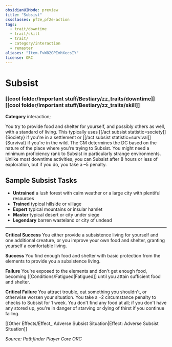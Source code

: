 ```yaml
---
obsidianUIMode: preview
title: "Subsist"
cssclasses: pf2e,pf2e-action
tags:
  - trait/downtime
  - trait/skill
  - trait/
  - category/interaction
  - remaster
aliases: "Item.FvW82GPImhXecsIY"
license: ORC
---
```

# Subsist

### [[cool folder/Important stuff/Bestiary/zz_traits/downtime]][[cool folder/Important stuff/Bestiary/zz_traits/skill]]

**Category** interaction; 




You try to provide food and shelter for yourself, and possibly others as well, with a standard of living. This typically uses [[/act subsist statistic=society]]{Society} if you're in a settlement or [[/act subsist statistic=survival]]{Survival} if you're in the wild. The GM determines the DC based on the nature of the place where you're trying to Subsist. You might need a minimum proficiency rank to Subsist in particularly strange environments. Unlike most downtime activities, you can Subsist after 8 hours or less of exploration, but if you do, you take a –5 penalty.

## Sample Subsist Tasks

*   **Untrained** a lush forest with calm weather or a large city with plentiful resources
*   **Trained** typical hillside or village
*   **Expert** typical mountains or insular hamlet
*   **Master** typical desert or city under siege
*   **Legendary** barren wasteland or city of undead

* * *

**Critical Success** You either provide a subsistence living for yourself and one additional creature, or you improve your own food and shelter, granting yourself a comfortable living.

**Success** You find enough food and shelter with basic protection from the elements to provide you a subsistence living.

**Failure** You're exposed to the elements and don't get enough food, becoming [[Conditions/Fatigued|Fatigued]] until you attain sufficient food and shelter.

**Critical Failure** You attract trouble, eat something you shouldn't, or otherwise worsen your situation. You take a –2 circumstance penalty to checks to Subsist for 1 week. You don't find any food at all; if you don't have any stored up, you're in danger of starving or dying of thirst if you continue failing.

[[Other Effects/Effect_ Adverse Subsist Situation|Effect: Adverse Subsist Situation]]

*Source: Pathfinder Player Core*
*ORC*